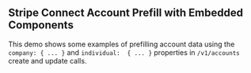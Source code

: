 ## Stripe Connect Account Prefill with Embedded Components

This demo shows some examples of prefilling account data using the `company: { ... }` and `individual:  { ... }` properties in `/v1/accounts` create and update calls.


